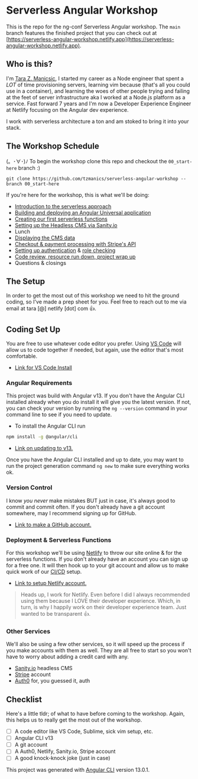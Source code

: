# Serverless Angular Workshop

This is the repo for the ng-conf Serverless Angular workshop. The `main` branch features the finished project that you can check out at [https://serverless-angular-workshop.netlify.app](https://serverless-angular-workshop.netlify.app).

## Who is this?

I'm [Tara Z. Manicsic](https://twitter.com/tzmanics), I started my career as a Node engineer that spent a _LOT_ of time provisioning servers, learning vim because (that's all you could use in a container), and learning the woes of other people trying and failing at the feet of server infrastructure aka I worked at a Node.js platform as a service. Fast forward 7 years and I'm now a Developer Experience Engineer at Netlify focusing on the Angular dev experience.

I work with serverless architecture a ton and am stoked to bring it into your stack.

## The Workshop Schedule

(。･∀･)ﾉ To begin the workshop clone this repo and checkout the `00_start-here` branch :)

`git clone https://github.com/tzmanics/serverless-angular-workshop --branch 00_start-here`

If you're here for the workshop, this is what we'll be doing:

- [Introduction to the serverless approach](./walkthroughs/why-serverless/)
- [Building and deploying an Angular Universal application](./walkthroughs/build-and-deploy/)
- [Creating our first serverless functions](./walkthroughs/first-function/)
- [Setting up the Headless CMS via Sanity.io](./walkthroughs/setting-up-a-headless-cms/)
- Lunch
- [Displaying the CMS data](./walkthroughs/grabbing-and-displaying-data/)
- [Checkout & payment processing with Stripe's API](./walkthroughs/checkout-and-payment-processing/)
- [Setting up authentication](./walkthroughs/adding-authentication/) & [role checking](./walkthroughs/role-checking/)
- [Code review, resource run down, project wrap up](./walkthroughs/resources/)
- Questions & closings

## The Setup

In order to get the most out of this workshop we need to hit the ground coding, so I've made a prep sheet for you. Feel free to reach out to me via email at tara [@] netlify [dot] com 👍.

## Coding Set Up

You are free to use whatever code editor you prefer. Using [VS Code](https://code.visualstudio.com/download) will allow us to code together if needed, but again, use the editor that's most comfortable.

- [Link for VS Code Install](https://code.visualstudio.com/download)

### Angular Requirements

This project was build with Angular v13. If you don't have the Angular CLI installed already when you do install it will give you the latest version. If not, you can check your version by running the `ng --version` command in your command line to see if you need to update.

- To install the Angular CLI run

```bash
npm install -g @angular/cli
```

- [Link on updating to v13.](https://update.angular.io/)

Once you have the Angular CLI installed and up to date, you may want to run the project generation command `ng new` to make sure everything works ok.

### Version Control

I know _you never_ make mistakes BUT just in case, it's always good to commit and commit often. If you don't already have a git account somewhere, may I recommend signing up for GitHub.

- [Link to make a GitHub account.](https://github.com/join)

### Deployment & Serverless Functions

For this workshop we'll be using [Netlify](https://www.netlify.com/?utm_source=github-repo&utm_medium=angular-workshop_tzm&utm_campaign=devex) to throw our site online & for the serverless functions. If you don't already have an account you can sign up for a free one. It will then hook up to your git account and allow us to make quick work of our [CI/CD](https://www.netlify.com/products/build/?utm_source=github-repo&utm_medium=angular-workshop_tzm&utm_campaign=devex) setup.

- [Link to setup Netlify account.](https://app.netlify.com/signup?utm_source=github-repo&utm_medium=angular-workshop_tzm&utm_campaign=devex)

> Heads up, I work for Netlify. Even before I did I always recommended using them because I LOVE their developer experience. Which, in turn, is why I happily work on their developer experience team. Just wanted to be transparent 👍.

### Other Services

We'll also be using a few other services, so it will speed up the process if you make accounts with them as well. They are all free to start so you won't have to worry about adding a credit card with any.

- [Sanity.io](https://manage.sanity.io/) headless CMS
- [Stripe](https://dashboard.stripe.com/register) account
- [Auth0](https://auth0.com/) for, you guessed it, auth

## Checklist

Here's a little tldr; of what to have before coming to the workshop. Again, this helps us to really get the most out of the workshop.

- [ ] A code editor like VS Code, Sublime, sick vim setup, etc.
- [ ] Angular CLI v13
- [ ] A git account
- [ ] A Auth0, Netlify, Sanity.io, Stripe account
- [ ] A good knock-knock joke (just in case)

This project was generated with [Angular CLI](https://github.com/angular/angular-cli) version 13.0.1.
